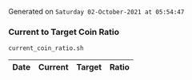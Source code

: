 Generated on `Saturday 02-October-2021 at 05:54:47`

### Current to Target Coin Ratio
`current_coin_ratio.sh`

Date|Current|Target|Ratio
---|---|---|---
